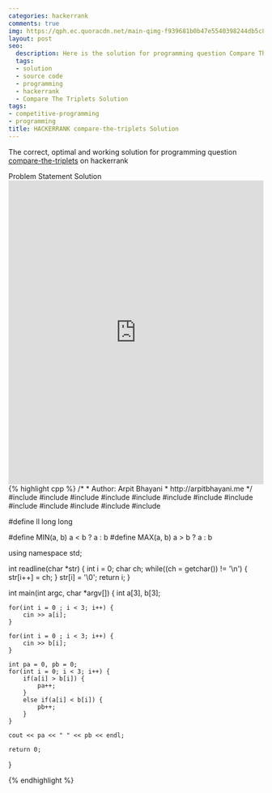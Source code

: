 ```yaml
---
categories: hackerrank
comments: true
img: https://qph.ec.quoracdn.net/main-qimg-f939681b0b47e5540398244db5c8966f?convert_to_webp=true
layout: post
seo:
  description: Here is the solution for programming question Compare The Triplets on hackerrank
  tags:
  - solution
  - source code
  - programming
  - hackerrank
  - Compare The Triplets Solution
tags:
- competitive-programming
- programming
title: HACKERRANK compare-the-triplets Solution
---
```

The correct, optimal and working solution for programming question [compare-the-triplets](https://www.hackerrank.com/challenges/compare-the-triplets) on hackerrank

<div class="ui secondary pointing large menu">
  <a class="grey item" data-tab="problem-statement">
    Problem Statement
  </a>
  <a class="active item grey" data-tab="solution">
    Solution
  </a>
</div>
<div class="ui bottom attached tab" data-tab="problem-statement">
    <iframe src="https://www.hackerrank.com/challenges/compare-the-triplets" width="100%" height="600px" style="overflow: scroll; border: none;"></iframe>
</div>
<div class="ui bottom attached active tab" data-tab="solution">
{% highlight cpp %}
/*
 *  Author: Arpit Bhayani
 *  http://arpitbhayani.me
 */
#include <cmath>
#include <cstdio>
#include <cstdlib>
#include <climits>
#include <deque>
#include <iostream>
#include <list>
#include <limits>
#include <map>
#include <queue>
#include <set>
#include <stack>
#include <vector>

#define ll long long

#define MIN(a, b) a < b ? a : b
#define MAX(a, b) a > b ? a : b

using namespace std;

int readline(char *str) {
    int i = 0;
    char ch;
    while((ch = getchar()) != '\n') {
        str[i++] = ch;
    }
    str[i] = '\0';
    return i;
}

int main(int argc, char *argv[]) {
    int a[3], b[3];

    for(int i = 0 ; i < 3; i++) {
        cin >> a[i];
    }

    for(int i = 0 ; i < 3; i++) {
        cin >> b[i];
    }

    int pa = 0, pb = 0;
    for(int i = 0; i < 3; i++) {
        if(a[i] > b[i]) {
            pa++;
        }
        else if(a[i] < b[i]) {
            pb++;
        }
    }

    cout << pa << " " << pb << endl;

    return 0;
}

{% endhighlight %}
</div>
